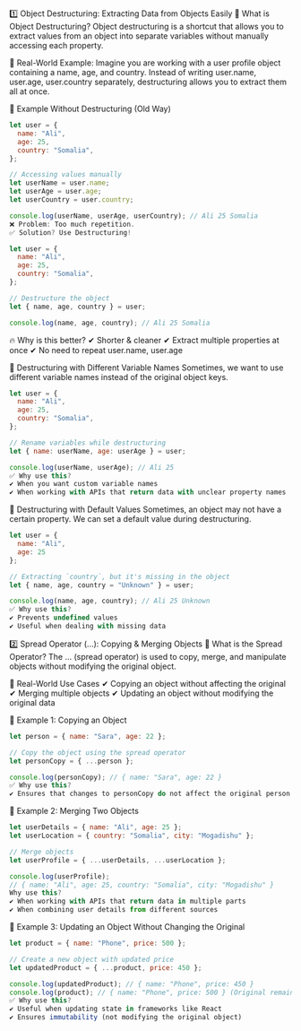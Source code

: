 1️⃣ Object Destructuring: Extracting Data from Objects Easily
📌 What is Object Destructuring?
Object destructuring is a shortcut that allows you to extract values from an object into separate variables without manually accessing each property.

🔹 Real-World Example:
Imagine you are working with a user profile object containing a name, age, and country. Instead of writing user.name, user.age, user.country separately, destructuring allows you to extract them all at once.

🔹 Example Without Destructuring (Old Way)
```js
let user = {
  name: "Ali",
  age: 25,
  country: "Somalia",
};

// Accessing values manually
let userName = user.name;
let userAge = user.age;
let userCountry = user.country;

console.log(userName, userAge, userCountry); // Ali 25 Somalia
❌ Problem: Too much repetition.
✅ Solution? Use Destructuring!
```

```js
let user = {
  name: "Ali",
  age: 25,
  country: "Somalia",
};

// Destructure the object
let { name, age, country } = user;

console.log(name, age, country); // Ali 25 Somalia

```
🔥 Why is this better?
✔ Shorter & cleaner
✔ Extract multiple properties at once
✔ No need to repeat user.name, user.age

🔹 Destructuring with Different Variable Names
Sometimes, we want to use different variable names instead of the original object keys.
```js
let user = {
  name: "Ali",
  age: 25,
  country: "Somalia",
};

// Rename variables while destructuring
let { name: userName, age: userAge } = user;

console.log(userName, userAge); // Ali 25
✅ Why use this?
✔ When you want custom variable names
✔ When working with APIs that return data with unclear property names
```
🔹 Destructuring with Default Values
Sometimes, an object may not have a certain property. We can set a default value during destructuring.

```js
let user = {
  name: "Ali",
  age: 25
};

// Extracting `country`, but it's missing in the object
let { name, age, country = "Unknown" } = user;

console.log(name, age, country); // Ali 25 Unknown
✅ Why use this?
✔ Prevents undefined values
✔ Useful when dealing with missing data
```

2️⃣ Spread Operator (...): Copying & Merging Objects
📌 What is the Spread Operator?
The ... (spread operator) is used to copy, merge, and manipulate objects without modifying the original object.

🔹 Real-World Use Cases
✔ Copying an object without affecting the original
✔ Merging multiple objects
✔ Updating an object without modifying the original data

🔹 Example 1: Copying an Object

```js
let person = { name: "Sara", age: 22 };

// Copy the object using the spread operator
let personCopy = { ...person };

console.log(personCopy); // { name: "Sara", age: 22 }
✅ Why use this?
✔ Ensures that changes to personCopy do not affect the original person object
```

🔹 Example 2: Merging Two Objects
```js
let userDetails = { name: "Ali", age: 25 };
let userLocation = { country: "Somalia", city: "Mogadishu" };

// Merge objects
let userProfile = { ...userDetails, ...userLocation };

console.log(userProfile); 
// { name: "Ali", age: 25, country: "Somalia", city: "Mogadishu" }
Why use this?
✔ When working with APIs that return data in multiple parts
✔ When combining user details from different sources
```

🔹 Example 3: Updating an Object Without Changing the Original

```js
let product = { name: "Phone", price: 500 };

// Create a new object with updated price
let updatedProduct = { ...product, price: 450 };

console.log(updatedProduct); // { name: "Phone", price: 450 }
console.log(product); // { name: "Phone", price: 500 } (Original remains unchanged)
✅ Why use this?
✔ Useful when updating state in frameworks like React
✔ Ensures immutability (not modifying the original object)
```